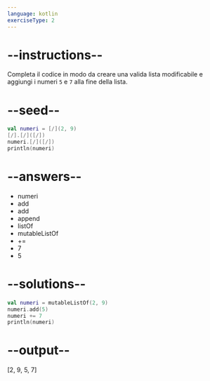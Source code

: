 ```yaml
---
language: kotlin
exerciseType: 2
---
```


# --instructions--

Completa il codice in modo da creare una valida lista modificabile e aggiungi i numeri `5` e `7` alla fine della lista.

# --seed--

```kotlin
val numeri = [/](2, 9)
[/].[/]([/])
numeri.[/]([/])
println(numeri)
```

# --answers--

- numeri
- add
- add
- append
- listOf
- mutableListOf
-  += 
- 7
- 5

# --solutions--

```kotlin
val numeri = mutableListOf(2, 9)
numeri.add(5)
numeri += 7
println(numeri)
```

# --output--

[2, 9, 5, 7]
